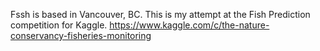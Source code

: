 Fssh is based in Vancouver, BC. This is my attempt at the Fish Prediction competition for Kaggle. https://www.kaggle.com/c/the-nature-conservancy-fisheries-monitoring
